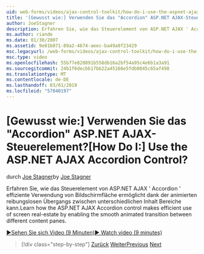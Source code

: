 ```yaml
---
uid: web-forms/videos/ajax-control-toolkit/how-do-i-use-the-aspnet-ajax-accordion-control
title: '[Gewusst wie:] Verwenden Sie das "Accordion" ASP.NET AJAX-Steuerelement? | Microsoft-Dokumentation'
author: JoeStagner
description: Erfahren Sie, wie das Steuerelement von ASP.NET AJAX ' Accordion ' effiziente Verwendung von Bildschirmfläche ermöglicht kann, die animierten reibungslosen Übergang zwischen verschiedenen Content p...
ms.author: riande
ms.date: 01/30/2007
ms.assetid: 9e81b071-89a2-4674-aeec-ba49a0f23429
msc.legacyurl: /web-forms/videos/ajax-control-toolkit/how-do-i-use-the-aspnet-ajax-accordion-control
msc.type: video
ms.openlocfilehash: 55b77e820891b558db16a2bf54a95c4e6b1a3a91
ms.sourcegitcommit: 24b1f6decbb17bb22a45166e5fdb0845c65af498
ms.translationtype: MT
ms.contentlocale: de-DE
ms.lasthandoff: 03/01/2019
ms.locfileid: "57040197"
---
```

<a name="how-do-i-use-the-aspnet-ajax-accordion-control"></a><span data-ttu-id="d97f9-104">[Gewusst wie:] Verwenden Sie das "Accordion" ASP.NET AJAX-Steuerelement?</span><span class="sxs-lookup"><span data-stu-id="d97f9-104">[How Do I:] Use the ASP.NET AJAX Accordion Control?</span></span>
====================
<span data-ttu-id="d97f9-105">durch [Joe Stagner](https://github.com/JoeStagner)</span><span class="sxs-lookup"><span data-stu-id="d97f9-105">by [Joe Stagner](https://github.com/JoeStagner)</span></span>

<span data-ttu-id="d97f9-106">Erfahren Sie, wie das Steuerelement von ASP.NET AJAX ' Accordion ' effiziente Verwendung von Bildschirmfläche ermöglicht dank der animierten reibungslosen Übergangs zwischen unterschiedlichen Inhalt Bereiche kann.</span><span class="sxs-lookup"><span data-stu-id="d97f9-106">Learn how the ASP.NET AJAX Accordion control makes efficient use of screen real-estate by enabling the smooth animated transition between different content panes.</span></span>

[<span data-ttu-id="d97f9-107">&#9654;Sehen Sie sich Video (9 Minuten)</span><span class="sxs-lookup"><span data-stu-id="d97f9-107">&#9654; Watch video (9 minutes)</span></span>](https://channel9.msdn.com/Blogs/ASP-NET-Site-Videos/how-do-i-use-the-aspnet-ajax-accordion-control)

> [!div class="step-by-step"]
> <span data-ttu-id="d97f9-108">[Zurück](how-do-i-use-the-aspnet-ajax-alwaysvisible-control-extender.md)
> [Weiter](how-do-i-use-the-aspnet-ajax-collapsable-panel-extender.md)</span><span class="sxs-lookup"><span data-stu-id="d97f9-108">[Previous](how-do-i-use-the-aspnet-ajax-alwaysvisible-control-extender.md)
[Next](how-do-i-use-the-aspnet-ajax-collapsable-panel-extender.md)</span></span>
